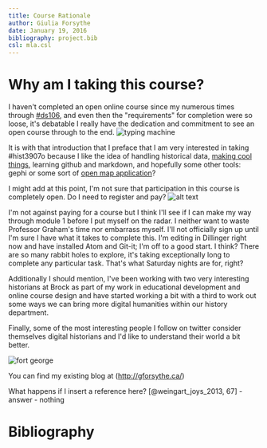 ```yaml
---
title: Course Rationale
author: Giulia Forsythe
date: January 19, 2016
bibliography: project.bib
csl: mla.csl
---
```



# Why am I taking this course?
I haven't completed an open online course since my numerous times through [#ds106](http://ds106.us/ "the MOOC mothership"), and even then the "requirements" for completion were so loose, it's debatable I really have the dedication and commitment to see an open course through to the end.
![typing machine](http://gforsythe.ca/wp-content/uploads/2011/09/TypingGhostInTheShell3.gif "me typing in Dillinger")

It is with that introduction that I preface that I am very interested in taking #hist3907o because I like the idea of handling historical data, [making cool things](https://knightlab.northwestern.edu/ "Northwestern makes cool things"), learning github and markdown, and hopefully some other tools: gephi or some sort of [open map application](http://www.openhistoricalmap.org/)?

I might add at this point, I'm not sure that participation in this course is completely open. Do I need to register and pay?
![alt text](http://gforsythe.ca/wp-content/uploads/2012/12/Screen-Shot-2012-12-19-at-12.08.19-PM.png "open, I think")

I'm not against paying for a course but I think I'll see if I can make my way through module 1 before I put myself on the radar. I neither want to waste Professor Graham's time nor embarrass myself. I'll not officially sign up until I'm sure I have what it takes to complete this. I'm editing in Dillinger right now and have installed Atom and Git-it; I'm off to a good start. I think? There are so many rabbit holes to explore, it's taking exceptionally long to complete any particular task. That's what Saturday nights are for, right?

Additionally I should mention, I've been working with two very interesting historians at Brock as part of my work in educational development and online course design and have started working a bit with a third to work out some ways we can bring more digital humanities within our history department.

Finally, some of the most interesting people I follow on twitter consider themselves digital historians and I'd like to understand their world a bit better.

![fort george](https://c2.staticflickr.com/6/5709/23606838326_e2d82ab9e5_o.jpg "Fort George, Niagara-on-the-Lake")

You can find my existing blog at (http://gforsythe.ca/)

What happens if I insert a reference here? [@weingart_joys_2013, 67] - answer - nothing

# Bibliography
